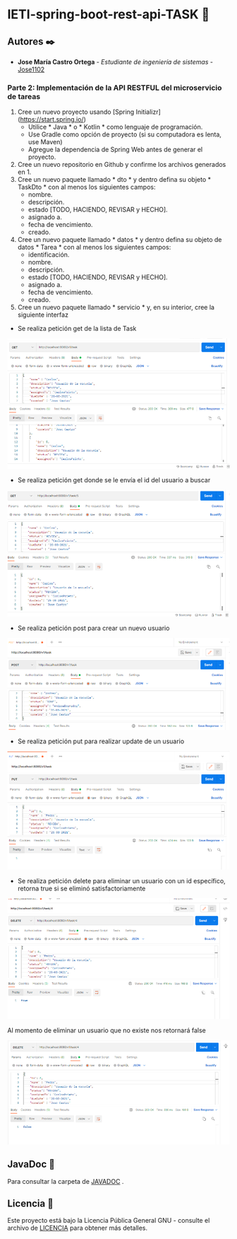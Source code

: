 # IETI-spring-boot-rest-api-TASK 🧪

## Autores ✒️

* **Jose María Castro Ortega** - *Estudiante de ingeniería de sistemas* - [Jose1102](https://github.com/Jose1102)


### Parte 2: Implementación de la API RESTFUL del microservicio de tareas

1. Cree un nuevo proyecto usando [Spring Initializr] (https://start.spring.io/)
   * Utilice * Java * o * Kotlin * como lenguaje de programación.
   * Use Gradle como opción de proyecto (si su computadora es lenta, use Maven)
   * Agregue la dependencia de Spring Web antes de generar el proyecto.
2. Cree un nuevo repositorio en Github y confirme los archivos generados en 1.
3. Cree un nuevo paquete llamado * dto * y dentro defina su objeto * TaskDto * con al menos los siguientes campos:
     * nombre.
     * descripción.
     * estado [TODO, HACIENDO, REVISAR y HECHO].
     * asignado a.
     * fecha de vencimiento.
     * creado.
4. Cree un nuevo paquete llamado * datos * y dentro defina su objeto de datos * Tarea * con al menos los siguientes campos:
     * identificación.
     * nombre.
     * descripción.
     * estado [TODO, HACIENDO, REVISAR y HECHO].
     * asignado a.
     * fecha de vencimiento.
     * creado.
5. Cree un nuevo paquete llamado * servicio * y, en su interior, cree la siguiente interfaz


* Se realiza petición get de la lista de Task

![Get](https://github.com/Jose1102/IETI-spring-boot-rest-api-TASK/blob/main/images/get.PNG)


* Se realiza petición get donde se le envía el id del usuario a buscar

![GetById](https://github.com/Jose1102/IETI-spring-boot-rest-api-TASK/blob/main/images/getById.PNG)


* Se realiza petición post para crear un nuevo usuario

![PostCreate](https://github.com/Jose1102/IETI-spring-boot-rest-api-TASK/blob/main/images/postCreateTask.PNG)


* Se realiza petición put para realizar update de un usuario

![Put](https://github.com/Jose1102/IETI-spring-boot-rest-api-TASK/blob/main/images/put.PNG)



* Se realiza petición delete para eliminar un usuario con un id específico, retorna true si se eliminó satisfactoriamente 

![deleteTrue](https://github.com/Jose1102/IETI-spring-boot-rest-api-TASK/blob/main/images/deleteTrue.PNG)


Al momento de eliminar un usuario que no existe nos retornará false

![deleteFalse](https://github.com/Jose1102/IETI-spring-boot-rest-api-TASK/blob/main/images/deleteFalse.PNG)


## JavaDoc 📖

Para consultar la carpeta de [JAVADOC](https://github.com/Jose1102/PicasYFamasGame/tree/master/javadoc) .

## Licencia 📌

Este proyecto está bajo la Licencia Pública General GNU - consulte el archivo de [LICENCIA](https://github.com/Jose1102/IETI-spring-boot-rest-api-TASK) para obtener más detalles.
